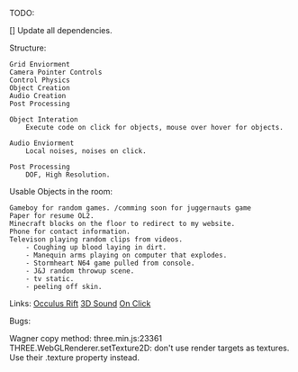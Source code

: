 TODO:

[] Update all dependencies. 

Structure:

    Grid Enviorment
    Camera Pointer Controls
    Control Physics
    Object Creation
    Audio Creation
    Post Processing
    
    Object Interation
        Execute code on click for objects, mouse over hover for objects.
        
    Audio Enviorment
        Local noises, noises on click.
        
    Post Processing
        DOF, High Resolution.
    
    
Usable Objects in the room:

    Gameboy for random games. /comming soon for juggernauts game
    Paper for resume OL2.
    Minecraft blocks on the floor to redirect to my website.
    Phone for contact information.
    Televison playing random clips from videos.
        - Coughing up blood laying in dirt.
        - Manequin arms playing on computer that explodes.
        - Stormheart N64 game pulled from console.
        - J&J random throwup scene.
        - tv static.
        - peeling off skin.

Links:
[Occulus Rift](https://va3c.github.io/three.js/examples/misc_controls_oculusrift.html)
[3D Sound](https://threejs.org/examples/misc_sound.html)
[On Click](https://stackoverflow.com/questions/38314521/change-color-of-mesh-using-mouseover-in-three-js)

Bugs:

Wagner copy method: three.min.js:23361 THREE.WebGLRenderer.setTexture2D: don't use render targets as textures. Use their .texture property instead.